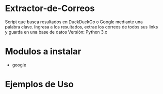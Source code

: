 # Extractor-de-Correos
Script que busca resultados en DuckDuckGo o Google mediante una palabra clave. Ingresa a los resultados, extrae los correos de todos sus links y guarda en una base de datos
Versión: Python 3.x

# Modulos a instalar
- google

# Ejemplos de Uso

